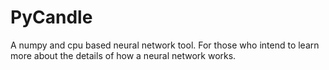 # PyCandle
A numpy and cpu based neural network tool. For those who intend to learn more about the details of how a neural network works.
